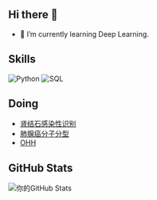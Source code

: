 ## Hi there 👋

<!--
**fancccc/fancccc** is a ✨ _special_ ✨ repository because its `README.md` (this file) appears on your GitHub profile.

Here are some ideas to get you started:

- 🔭 I’m currently working on ...
- 🌱 I’m currently learning ...
- 👯 I’m looking to collaborate on ...
- 🤔 I’m looking for help with ...
- 💬 Ask me about ...
- 📫 How to reach me: ...
- 😄 Pronouns: ...
- ⚡ Fun fact: ...
-->
- 🌱 I’m currently learning Deep Learning.
## Skills
![Python](https://img.shields.io/badge/-Python-3776AB?style=flat-square&logo=python&logoColor=white)
![SQL](https://img.shields.io/badge/-SQL-4479A1?style=flat-square&logo=MySQL&logoColor=white)
## Doing
- [肾结石感染性识别](https://github.com/fancccc/KidneyStoneSC) 
- [肺腺癌分子分型](https://github.com/fancccc/LungCancerDC)
- [OHH](https://github.com/fancccc/ohh)

## GitHub Stats
![你的GitHub Stats](https://github-readme-stats.vercel.app/api?username=fancccc&show_icons=true)
